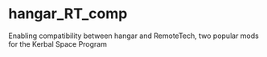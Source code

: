 # hangar_RT_comp
Enabling compatibility between hangar and RemoteTech, two popular mods for the Kerbal Space Program
